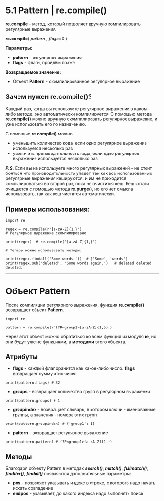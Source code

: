 # 5.1 Pattern | re.compile()

**re.compile** - метод, который позволяет вручную компилировать регулярные выражения.

**re.compile**( *pattern* , *flags=0* )

**Параметры:**
+ **pattern** - регулярное выражение
+ **flags** - флаги, пройдём позже

**Возвращаемое значение:**
+ Объект **Pattern** - скомпилированное регулярное выражение

## Зачем нужен re.compile()?
Каждый раз, когда вы используете регулярное выражение в каком-либо методе, оно автоматически компилируется.
С помощью метода **re.compile()** можно вручную скомпилировать регулярное выражение, и уже использовать его по назначению.

С помощью **re.compile()** можно:
+ уменьшить количество кода, если одно регулярное выражение используется несколько раз
+ увеличить производительность кода, если одно регулярное выражение используется несколько раз

***P.S.*** Если вы не используете много регулярных выражений - не стоит бояться что производительность упадёт,
так как все использованные регулярные выражения кешируются, и им не приходится компилироваться во второй раз, пока не очистится кеш.
Кеш кстати очищается с помощью метода **re.purge()**, но его нет смысла использовать, так как кеш чистится автоматически.

## Примеры использования:
```
import re

regex = re.compile(r'[a-zA-Z]{1,}')
# Регулярное выражение скомпилировано

print(regex)  # re.compile('[a-zA-Z]{1,}')

# Теперь можно использовать методы:

print(regex.findall('Some words.'))  # ['Some', 'words']
print(regex.sub('deleted', 'Some words again.'))  # deleted deleted deleted.
```

---

# Объект Pattern
После компиляции регулярного выражения, функция **re.compile()** возвращает объект **Pattern**.
```
import re

pattern = re.compile(r'(?P<group1>[a-zA-Z]{1,})')
```
Через этот объект можно обратиться ко всем функция из модуля **re**, но они будут уже не функциями, а **методами** этого объекта.

## Атрибуты
+ **flags** - каждый флаг хранится как какое-либо число. **flags** возвращает сумму этих чисел
```
print(pattern.flags) # 32
```
+ **groups** - возвращает количество групп в регулярном выражении
```
print(pattern.groups) # 1
```
+ **groupindex** - возвращает словарь, в котором ключи - именованные группы, а значения - номера этих групп
```
print(pattern.groupindex) # {'group1': 1}
```
+ **pattern** - возвращает регулярное выражение
```
print(pattern.pattern) # (?P<group1>[a-zA-Z]{1,})
```

## Методы 
Благодаря объекту Pattern в методах ***search()***, ***match()***, ***fullmatch()***, ***finditer()***, ***findall()*** появляются дополнительные параметры:
+ **pos** - позволяет указывать индекс в строке, с которого надо начать искать совпадение
+ **endpos** - указывает, до какого индекса надо выполнять поиск
